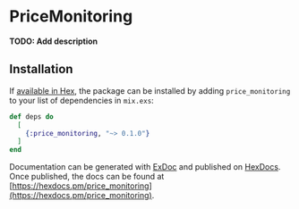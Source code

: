 # PriceMonitoring

**TODO: Add description**

## Installation

If [available in Hex](https://hex.pm/docs/publish), the package can be installed
by adding `price_monitoring` to your list of dependencies in `mix.exs`:

```elixir
def deps do
  [
    {:price_monitoring, "~> 0.1.0"}
  ]
end
```

Documentation can be generated with [ExDoc](https://github.com/elixir-lang/ex_doc)
and published on [HexDocs](https://hexdocs.pm). Once published, the docs can
be found at [https://hexdocs.pm/price_monitoring](https://hexdocs.pm/price_monitoring).

